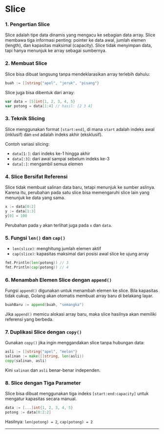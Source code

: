 # Slice

### 1. Pengertian Slice

Slice adalah tipe data dinamis yang mengacu ke sebagian data array. Slice membawa tiga informasi penting: pointer ke data awal, jumlah elemen (length), dan kapasitas maksimal (capacity). Slice tidak menyimpan data, tapi hanya menunjuk ke array sebagai sumbernya.

### 2. Membuat Slice

Slice bisa dibuat langsung tanpa mendeklarasikan array terlebih dahulu:

```go
buah := []string{"apel", "jeruk", "pisang"}
```

Slice juga bisa dibentuk dari array:

```go
var data = [5]int{1, 2, 3, 4, 5}
var potong = data[1:4] // hasil: [2 3 4]
```

### 3. Teknik Slicing

Slice menggunakan format `[start:end]`, di mana `start` adalah indeks awal (inklusif) dan `end` adalah indeks akhir (eksklusif).

Contoh variasi slicing:

* `data[1:]`: dari indeks ke-1 hingga akhir
* `data[:3]`: dari awal sampai sebelum indeks ke-3
* `data[:]`: mengambil semua elemen

### 4. Slice Bersifat Referensi

Slice tidak membuat salinan data baru, tetapi menunjuk ke sumber aslinya. Karena itu, perubahan pada satu slice bisa memengaruhi slice lain yang menunjuk ke data yang sama.

```go
x := data[0:2]
y := data[1:3]
y[0] = 100
```

Perubahan pada `y` akan terlihat juga pada `x` dan `data`.

### 5. Fungsi `len()` dan `cap()`

* `len(slice)`: menghitung jumlah elemen aktif
* `cap(slice)`: kapasitas maksimal dari posisi awal slice ke ujung array

```go
fmt.Println(len(potong)) // 3
fmt.Println(cap(potong)) // 4
```

### 6. Menambah Elemen Slice dengan `append()`

Fungsi `append()` digunakan untuk menambah elemen ke slice. Bila kapasitas tidak cukup, Golang akan otomatis membuat array baru di belakang layar.

```go
buahBaru := append(buah, "semangka")
```

Jika `append()` memicu alokasi array baru, maka slice hasilnya akan memiliki referensi yang berbeda.

### 7. Duplikasi Slice dengan `copy()`

Gunakan `copy()` jika ingin menggandakan slice tanpa hubungan data:

```go
asli := []string{"apel", "melon"}
salinan := make([]string, len(asli))
copy(salinan, asli)
```

Kini `salinan` dan `asli` benar-benar independen.

### 8. Slice dengan Tiga Parameter

Slice bisa dibuat menggunakan tiga indeks `[start:end:capacity]` untuk mengatur kapasitas secara manual.

```go
data := [...]int{1, 2, 3, 4, 5}
potong := data[0:2:2]
```

Hasilnya: `len(potong) = 2`, `cap(potong) = 2`

***
